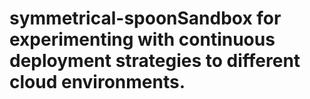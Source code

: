 # symmetrical-spoonSandbox for experimenting with continuous deployment strategies to different cloud environments.
